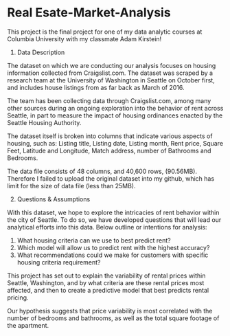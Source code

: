 # Real Esate-Market-Analysis

This project is the final project for one of my data analytic courses at Columbia University with my classmate Adam Kirstein!


1. Data Description

The dataset on which we are conducting our analysis focuses on housing information collected from Craigslist.com. 
The dataset was scraped by a research team at the University of Washington in Seattle on October first, 
and includes house listings from as far back as March of 2016. 

The team has been collecting data through Craigslist.com, 
among many other sources during an ongoing exploration into the behavior of rent across Seattle, 
in part to measure the impact of housing ordinances enacted by the Seattle Housing Authority. 

The dataset itself is broken into columns that indicate various aspects of housing, 
such as: Listing title, Listing date, Listing month, Rent price, Square Feet, Latitude and Longitude, Match address, 
number of Bathrooms and Bedrooms. 

The data file consists of 48 columns, and 40,600 rows, (90.56MB). 
Therefore I failed to upload the original dataset into my github, which has limit for the size of data file (less than 25MB).


2. Questions & Assumptions

With this dataset, we hope to explore the intricacies of rent behavior within the city of Seattle. To do so, we have developed questions that will lead our analytical efforts into this data. Below outline or intentions for analysis: 
1) What housing criteria can we use to best predict rent?
2) Which model will allow us to predict rent with the highest accuracy? 
3) What recommendations could we make for customers with specific housing criteria requirement? 

This project has set out to explain the variability of rental prices within Seattle, Washington, 
and by what criteria are these rental prices most affected, and then to create a predictive model 
that best predicts rental pricing. 

Our hypothesis suggests that price variability is most correlated 
with the number of bedrooms and bathrooms, as well as the total square footage of the apartment. 

